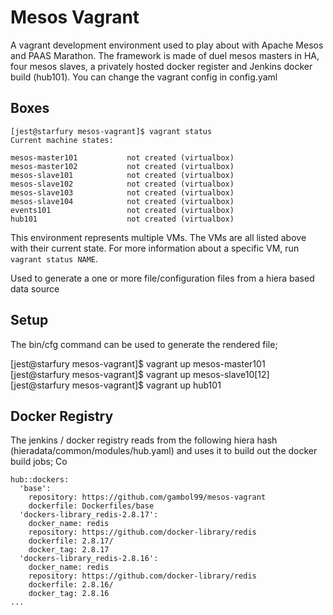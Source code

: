 Mesos Vagrant
===================

A vagrant development environment used to play about with Apache Mesos and PAAS Marathon. The framework is made of duel mesos masters in HA, four mesos slaves, a privately hosted docker register and Jenkins docker build (hub101). You can change the vagrant config in config.yaml

Boxes
-------------
  
    [jest@starfury mesos-vagrant]$ vagrant status
    Current machine states:
  
    mesos-master101           not created (virtualbox)
    mesos-master102           not created (virtualbox)
    mesos-slave101            not created (virtualbox)
    mesos-slave102            not created (virtualbox)
    mesos-slave103            not created (virtualbox)
    mesos-slave104            not created (virtualbox)
    events101                 not created (virtualbox)
    hub101                    not created (virtualbox)

  This environment represents multiple VMs. The VMs are all listed
  above with their current state. For more information about a specific
  VM, run `vagrant status NAME`.

Used to generate a one or more file/configuration files from a hiera based data source

Setup
-------------

The bin/cfg command can be used to generate the rendered file;

  [jest@starfury mesos-vagrant]$ vagrant up mesos-master101
  [jest@starfury mesos-vagrant]$ vagrant up mesos-slave10[12]
  [jest@starfury mesos-vagrant]$ vagrant up hub101

Docker Registry
-------------------

The  jenkins / docker registry reads from the following hiera hash (hieradata/common/modules/hub.yaml) and uses it to build out the docker build jobs; Co

    hub::dockers:
      'base':
        repository: https://github.com/gambol99/mesos-vagrant
        dockerfile: Dockerfiles/base
      'dockers-library_redis-2.8.17':
        docker_name: redis
        repository: https://github.com/docker-library/redis
        dockerfile: 2.8.17/
        docker_tag: 2.8.17
      'dockers-library_redis-2.8.16':
        docker_name: redis
        repository: https://github.com/docker-library/redis
        dockerfile: 2.8.16/
        docker_tag: 2.8.16
    ...

